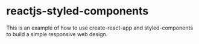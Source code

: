 # reactjs-styled-components
This is an example of how to use create-react-app and styled-components to build a simple responsive web design.
